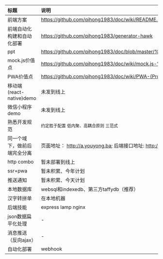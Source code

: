 |   标题   |  说明    |   
| :-----   | :------ |
| 前端方案  | https://github.com/qihong1983/doc/wiki/README.md  |
| 前端自动化构建和自动化部署 |  https://github.com/qihong1983/generator-hawk |
| ppt | https://github.com/qihong1983/doc/blob/master/%E5%89%8D%E7%AB%AF%E6%96%B9%E6%A1%88%E7%A7%AF%E7%B4%AFdemo.pdf |
| mock.js价值点  |  https://github.com/qihong1983/doc/wiki/mock.js-%E4%BB%B7%E5%80%BC%E7%82%B9 |
| PWA价值点 | https://github.com/qihong1983/doc/wiki/PWA-(Progressive-Web-Apps)-%E4%BB%B7%E5%80%BC%E7%82%B9 |
| 移动端(react-native)demo | 未发到线上 |
| 微信小程序demo | 未发到线上 |
| 熟悉开发规范 | ``` 约定胜于配置 ``` ``` 低内聚、高耦合原则 ``` ``` 三范式 ``` |
| 同一个域下，做前后端完全分离 | 页面地址： http://a.youyong.ba; 后端接口地址: http://a.youyong.ba/api |
| http combo | 暂未部署到线上 |
| ssr+pwa | 暂未积累、今年计划 |
| 推送通知 | 暂未积累、今天计划 |
| 本地数据库 | websql和indexedb、第三方taffydb（推荐） |
| 汉字转拼单 | 在本地机器 |
| 后端技能 |express lamp nginx |
| json数据扁平化处理 |   -        |
| 消息推送（反向ajax） | -    |
| 自动化部署 | webhook    |